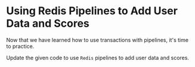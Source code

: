 # Using Redis Pipelines to Add User Data and Scores

Now that we have learned how to use transactions with pipelines, it's time to practice.

Update the given code to use `Redis` pipelines to add user data and scores.